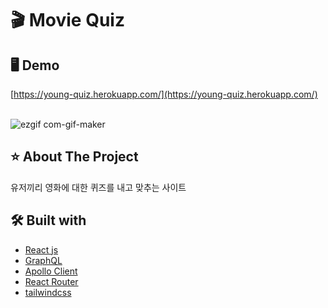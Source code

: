 # 🎬 Movie Quiz

## 🖥 Demo
[https://young-quiz.herokuapp.com/](https://young-quiz.herokuapp.com/)<br><br>

![ezgif com-gif-maker](https://user-images.githubusercontent.com/59763645/156196239-c9c7a9e3-5c42-431f-abb2-75359952c4bc.gif)


## ⭐️ About The Project
유저끼리 영화에 대한 퀴즈를 내고 맞추는 사이트

## 🛠 Built with
* [React js](https://reactjs.org/)   
* [GraphQL](https://graphql.org/)   
* [Apollo Client](https://www.apollographql.com/docs/react/)
* [React Router](https://reactrouter.com/)
* [tailwindcss](https://tailwindcss.com/)
